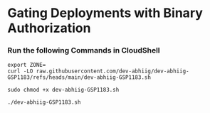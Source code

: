 # Gating Deployments with Binary Authorization

### Run the following Commands in CloudShell

```
export ZONE=
curl -LO raw.githubusercontent.com/dev-abhiig/dev-abhiig-GSP1183/refs/heads/main/dev-abhiig-GSP1183.sh

sudo chmod +x dev-abhiig-GSP1183.sh

./dev-abhiig-GSP1183.sh
```
